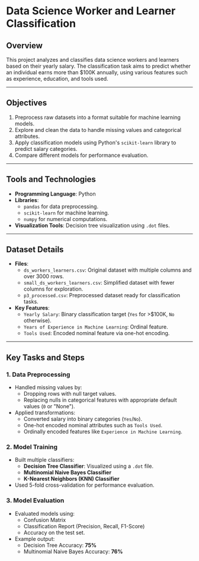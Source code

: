 # Data Science Worker and Learner Classification

## Overview
This project analyzes and classifies data science workers and learners based on their yearly salary. The classification task aims to predict whether an individual earns more than $100K annually, using various features such as experience, education, and tools used.

---

## Objectives
1. Preprocess raw datasets into a format suitable for machine learning models.
2. Explore and clean the data to handle missing values and categorical attributes.
3. Apply classification models using Python's `scikit-learn` library to predict salary categories.
4. Compare different models for performance evaluation.

---

## Tools and Technologies
- **Programming Language**: Python
- **Libraries**:
  - `pandas` for data preprocessing.
  - `scikit-learn` for machine learning.
  - `numpy` for numerical computations.
- **Visualization Tools**: Decision tree visualization using `.dot` files.

---

## Dataset Details
- **Files**:
  - `ds_workers_learners.csv`: Original dataset with multiple columns and over 3000 rows.
  - `small_ds_workers_learners.csv`: Simplified dataset with fewer columns for exploration.
  - `p3_processed.csv`: Preprocessed dataset ready for classification tasks.
- **Key Features**:
  - `Yearly Salary`: Binary classification target (`Yes` for >$100K, `No` otherwise).
  - `Years of Experience in Machine Learning`: Ordinal feature.
  - `Tools Used`: Encoded nominal feature via one-hot encoding.

---

## Key Tasks and Steps

### **1. Data Preprocessing**
- Handled missing values by:
  - Dropping rows with null target values.
  - Replacing nulls in categorical features with appropriate default values (`0` or "None").
- Applied transformations:
  - Converted salary into binary categories (`Yes`/`No`).
  - One-hot encoded nominal attributes such as `Tools Used`.
  - Ordinally encoded features like `Experience in Machine Learning`.

### **2. Model Training**
- Built multiple classifiers:
  - **Decision Tree Classifier**: Visualized using a `.dot` file.
  - **Multinomial Naive Bayes Classifier**
  - **K-Nearest Neighbors (KNN) Classifier**
- Used 5-fold cross-validation for performance evaluation.

### **3. Model Evaluation**
- Evaluated models using:
  - Confusion Matrix
  - Classification Report (Precision, Recall, F1-Score)
  - Accuracy on the test set.
- Example output:
  - Decision Tree Accuracy: **75%**
  - Multinomial Naive Bayes Accuracy: **76%**
